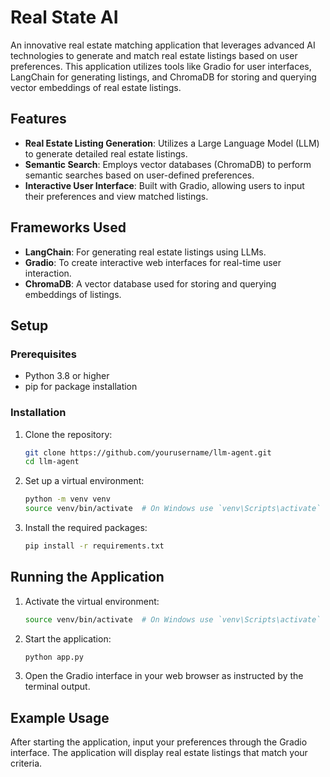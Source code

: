 # Real State AI

An innovative real estate matching application that leverages advanced AI technologies to generate and match real estate listings based on user preferences. This application utilizes tools like Gradio for user interfaces, LangChain for generating listings, and ChromaDB for storing and querying vector embeddings of real estate listings.

## Features

- **Real Estate Listing Generation**: Utilizes a Large Language Model (LLM) to generate detailed real estate listings.
- **Semantic Search**: Employs vector databases (ChromaDB) to perform semantic searches based on user-defined preferences.
- **Interactive User Interface**: Built with Gradio, allowing users to input their preferences and view matched listings.

## Frameworks Used

- **LangChain**: For generating real estate listings using LLMs.
- **Gradio**: To create interactive web interfaces for real-time user interaction.
- **ChromaDB**: A vector database used for storing and querying embeddings of listings.

## Setup

### Prerequisites

- Python 3.8 or higher
- pip for package installation

### Installation

1. Clone the repository:
   ```bash
   git clone https://github.com/yourusername/llm-agent.git
   cd llm-agent
   ```

2. Set up a virtual environment:
   ```bash
   python -m venv venv
   source venv/bin/activate  # On Windows use `venv\Scripts\activate`
   ```

3. Install the required packages:
   ```bash
   pip install -r requirements.txt
   ```

## Running the Application

1. Activate the virtual environment:
   ```bash
   source venv/bin/activate  # On Windows use `venv\Scripts\activate`
   ```

2. Start the application:
   ```bash
   python app.py  
   ```

3. Open the Gradio interface in your web browser as instructed by the terminal output.

## Example Usage

After starting the application, input your preferences through the Gradio interface. The application will display real estate listings that match your criteria.